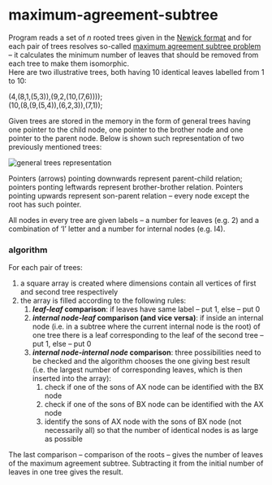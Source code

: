 # maximum-agreement-subtree

Program reads a set of _n_ rooted trees given in the [Newick format](https://evolution.gs.washington.edu/phylip/newicktree.html) and for each pair of trees resolves so-called [maximum agreement subtree problem](https://en.wikipedia.org/wiki/Maximum_agreement_subtree_problem) – it calculates the minimum number of leaves that should be removed from each tree to make them isomorphic.  
Here are two illustrative trees, both having 10 identical leaves labelled from 1 to 10:

(4,(8,1,(5,3)),(9,2,(10,(7,6))));  
(10,(8,(9,(5,4)),(6,2,3)),(7,1));

Given trees are stored in the memory in the form of general trees having one pointer to the child node, one pointer to the brother node and one pointer to the parent node. Below is shown such representation of two previously mentioned trees:  

![general trees representation](http://stos.eti.pg.gda.pl/~goluch/lab/img/GeneralTreeParents.png)  

Pointers (arrows) pointing downwards represent parent-child relation; pointers ponting leftwards represent brother-brother relation. Pointers pointing upwards represent son-parent relation – every node except the root has such pointer.

All nodes in every tree are given labels – a number for leaves (e.g. 2) and a combination of ‘I’ letter and a number for internal nodes (e.g. I4).


### algorithm
For each pair of trees: 
1.	a square array is created where dimensions contain all vertices of first and second tree respectively
2.	the array is filled according to the following rules:
    1.	**_leaf-leaf_ comparison**: if leaves have same label – put 1, else – put 0
    2.	**_internal node-leaf_ comparison (and vice versa)**: if inside an internal node (i.e. in a subtree where the current internal node is the root) of one tree there is a leaf corresponding to the leaf of the second tree – put 1, else – put 0
    3.	**_internal node-internal node_ comparison**: three possibilities need to be checked and the algorithm chooses the one giving best result (i.e. the largest number of corresponding leaves, which is then inserted into the array):
        1.	check if one of the sons of AX node can be identified with the BX node
        2.	check if one of the sons of BX node can be identified with the AX node
        3.	identify the sons of AX node with the sons of BX node (not necessarily all) so that the number of identical nodes is as large as possible  

The last comparison – comparison of the roots – gives the number of leaves of the maximum agreement subtree. Subtracting it from the initial number of leaves in one tree gives the result.

